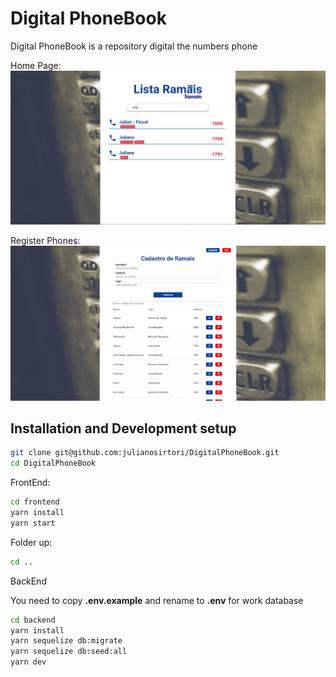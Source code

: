 # Digital PhoneBook
Digital PhoneBook is a repository digital the numbers phone

Home Page:
![](images/home.png)

Register Phones:
![](images/register.png)

## Installation and Development setup

```sh
git clone git@github.com:julianosirtori/DigitalPhoneBook.git
cd DigitalPhoneBook
```

FrontEnd:
```sh
cd frontend
yarn install
yarn start
```
Folder up:
```sh
cd ..
```
BackEnd

You need to copy <b>.env.example</b> and rename to <b>.env</b> for work database

```sh
cd backend
yarn install
yarn sequelize db:migrate
yarn sequelize db:seed:all
yarn dev
```